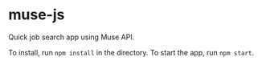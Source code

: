 # muse-js
Quick job search app using Muse API.

To install, run `npm install` in the directory. To start the app, run `npm start`.
